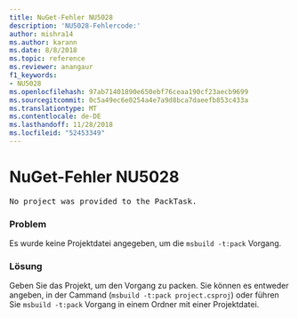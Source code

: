 ```yaml
---
title: NuGet-Fehler NU5028
description: 'NU5028-Fehlercode:'
author: mishra14
ms.author: karann
ms.date: 8/8/2018
ms.topic: reference
ms.reviewer: anangaur
f1_keywords:
- NU5028
ms.openlocfilehash: 97ab71401890e650ebf76ceaa190cf23aecb9699
ms.sourcegitcommit: 0c5a49ec6e0254a4e7a9d8bca7daeefb853c433a
ms.translationtype: MT
ms.contentlocale: de-DE
ms.lasthandoff: 11/28/2018
ms.locfileid: "52453349"
---
```

# <a name="nuget-error-nu5028"></a>NuGet-Fehler NU5028
<pre>No project was provided to the PackTask.</pre>

### <a name="issue"></a>Problem

Es wurde keine Projektdatei angegeben, um die `msbuild -t:pack` Vorgang.


### <a name="solution"></a>Lösung

Geben Sie das Projekt, um den Vorgang zu packen.  Sie können es entweder angeben, in der Cammand (`msbuild -t:pack project.csproj`) oder führen Sie `msbuild -t:pack` Vorgang in einem Ordner mit einer Projektdatei.

